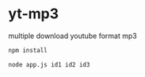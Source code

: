 # yt-mp3
multiple download youtube format mp3

```bash
npm install
```

```bash
node app.js id1 id2 id3
```
